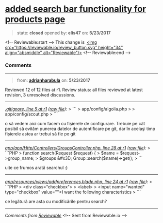# [added search bar functionality for products page](https://github.com/adrianharabula/condr/pull/119)

> state: **closed** opened by: **elis47** on: **5/23/2017**



&lt;!-- Reviewable:start --&gt;
This change is [&lt;img src&#x3D;&quot;https://reviewable.io/review_button.svg&quot; height&#x3D;&quot;34&quot; align&#x3D;&quot;absmiddle&quot; alt&#x3D;&quot;Reviewable&quot;/&gt;](https://reviewable.io/reviews/adrianharabula/condr/119)
&lt;!-- Reviewable:end --&gt;


### Comments

---
> from: [**adrianharabula**](https://github.com/adrianharabula/condr/pull/119#issuecomment-303291527) on: **5/23/2017**





Reviewed 12 of 12 files at r1.
Review status: all files reviewed at latest revision, 3 unresolved discussions.

---

*[.gitignore, line 5 at r1](https://reviewable.io:443/reviews/adrianharabula/condr/119#-Kknfu1ei8P4YpRQNE74:-Kknfu1fsp5dpXgSHtTM:bhpwav7) ([raw file](https://github.com/adrianharabula/condr/blob/80e9356a5cc55018cdbf93771823b1cca2d3f516/.gitignore#L5)):*
&gt; &#x60;&#x60;&#x60;
&gt; app/config/algolia\.php
&gt; 
&gt; app/config/scout\.php
&gt; &#x60;&#x60;&#x60;

o să vedem aici cum facem cu fişierele de configurare. Trebuie pe cât posibil să evităm punerea datelor de autentificare pe git, dar în acelaşi timp fişierele astea ar trebui să fie pe git

---

*[app/app/Http/Controllers/GroupsController.php, line 28 at r1](https://reviewable.io:443/reviews/adrianharabula/condr/119#-KkngQC4DBHNxeAG-QYO:-KkngQC5hLbGZFTcHAI_:bo3kmwv) ([raw file](https://github.com/adrianharabula/condr/blob/80e9356a5cc55018cdbf93771823b1cca2d3f516/app/app/Http/Controllers/GroupsController.php#L28)):*
&gt; &#x60;&#x60;&#x60;PHP
&gt;   function search(Request $request) {
&gt;     $name &#x3D; $request-&gt;group_name;
&gt;     $groups &#x3D; Group::search($name)-&gt;get();
&gt; &#x60;&#x60;&#x60;

uite ce frumos arată searchul :)

---

*[app/resources/views/addpreferences.blade.php, line 24 at r1](https://reviewable.io:443/reviews/adrianharabula/condr/119#-KkngZiJpedYrePCWiMW:-KkngZiJpedYrePCWiMX:btump5u) ([raw file](https://github.com/adrianharabula/condr/blob/80e9356a5cc55018cdbf93771823b1cca2d3f516/app/resources/views/addpreferences.blade.php#L24)):*
&gt; &#x60;&#x60;&#x60;PHP
&gt;                 &lt;div class&#x3D;&quot;checkbox&quot;&gt;
&gt;                   &lt;label&gt;
&gt;                     &lt;input name&#x3D;&quot;wanted&quot; type&#x3D;&quot;checkbox&quot; value&#x3D;&quot;&quot;&gt;I want the following characteristics
&gt; &#x60;&#x60;&#x60;

ce legătură are asta cu modificările pentru search?

---


*Comments from [Reviewable](https://reviewable.io:443/reviews/adrianharabula/condr/119)*
&lt;!-- Sent from Reviewable.io --&gt;

